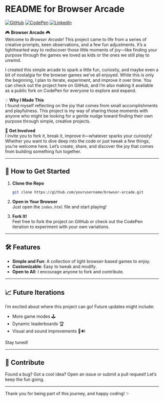# README for Browser Arcade

[![GitHub](https://img.shields.io/badge/GitHub-181717?style=for-the-badge&logo=github&logoColor=white)](https://github.com/space-partz)
[![CodePen](https://img.shields.io/badge/CodePen-000000?style=for-the-badge&logo=codepen&logoColor=white)](https://codepen.io/space-partz)
[![LinkedIn](https://img.shields.io/badge/LinkedIn-0077B5?style=for-the-badge&logo=linkedin&logoColor=white)](https://www.linkedin.com/in/space-partz)

🎮 **Browser Arcade** 🎮  
Welcome to *Browser Arcade*! This project came to life from a series of creative prompts, keen observations, and a few fun adjustments. It’s a lighthearted way to rediscover those little moments of joy—like finding your purpose through the games we loved as kids or the ones we still play to unwind.

I created this simple arcade to spark a little fun, curiosity, and maybe even a bit of nostalgia for the browser games we’ve all enjoyed. While this is only the beginning, I plan to iterate, experiment, and improve it over time. You can check out the project here on GitHub, and I’m also making it available as a public fork on CodePen for everyone to explore and expand.

💡 **Why I Made This**  
I found myself reflecting on the joy that comes from small accomplishments and playfulness. This project is my way of sharing those moments with anyone who might be looking for a gentle nudge toward finding their own purpose through simple, creative projects.

🌟 **Get Involved**  
I invite you to fork it, break it, improve it—whatever sparks your curiosity! Whether you want to dive deep into the code or just tweak a few things, you’re welcome here. Let’s create, share, and discover the joy that comes from building something fun together.

---

## 📂 **How to Get Started**

1. **Clone the Repo**  
   ```bash
   git clone https://github.com/yourusername/browser-arcade.git
   ```

2. **Open in Your Browser**  
   Just open the `index.html` file and start playing!

3. **Fork It!**  
   Feel free to fork the project on GitHub or check out the CodePen iteration to experiment with your own variations.

---

## 🛠️ **Features**
- **Simple and Fun**: A collection of light browser-based games to enjoy.
- **Customizable**: Easy to tweak and modify.
- **Open to All**: I encourage anyone to fork and contribute.

---

## 📈 **Future Iterations**  
I’m excited about where this project can go! Future updates might include:
- More game modes 🕹️
- Dynamic leaderboards 🏆
- Visual and sound improvements 🎨🔊

Stay tuned!

---

## 🤝 **Contribute**
Found a bug? Got a cool idea? Open an issue or submit a pull request! Let’s keep the fun going.

---

Thank you for being part of this journey, and happy coding! ✨

